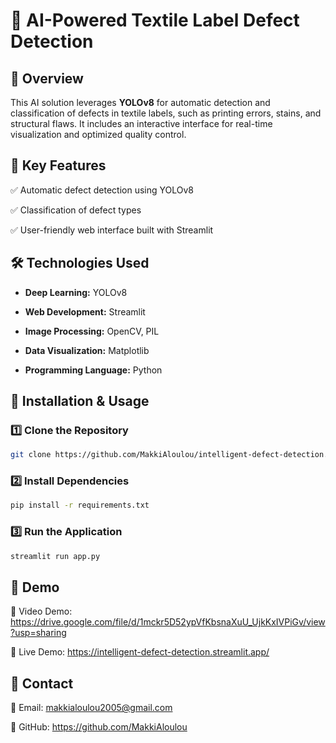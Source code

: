# 📌 AI-Powered Textile Label Defect Detection

## 🚀 Overview

This AI solution leverages **YOLOv8** for automatic detection and classification of defects in textile labels, such as printing errors, stains, and structural flaws. It includes an interactive interface for real-time visualization and optimized quality control.

## 🎯 Key Features

✅ Automatic defect detection using YOLOv8

✅ Classification of defect types

✅ User-friendly web interface built with Streamlit

## 🛠 Technologies Used

- **Deep Learning:** YOLOv8

- **Web Development:** Streamlit

- **Image Processing:** OpenCV, PIL

- **Data Visualization:** Matplotlib

- **Programming Language:** Python

## 📂 Installation & Usage

### 1️⃣ Clone the Repository

```bash
git clone https://github.com/MakkiAloulou/intelligent-defect-detection.git
```

### 2️⃣ Install Dependencies

```bash
pip install -r requirements.txt
```

### 3️⃣ Run the Application

```bash
streamlit run app.py
```

## 📸 Demo

🎥 Video Demo: https://drive.google.com/file/d/1mckr5D52ypVfKbsnaXuU_UjkKxIVPiGv/view?usp=sharing

🔗 Live Demo: https://intelligent-defect-detection.streamlit.app/

## 📩 Contact

🔗 Email: makkialoulou2005@gmail.com

🔗 GitHub: https://github.com/MakkiAloulou
